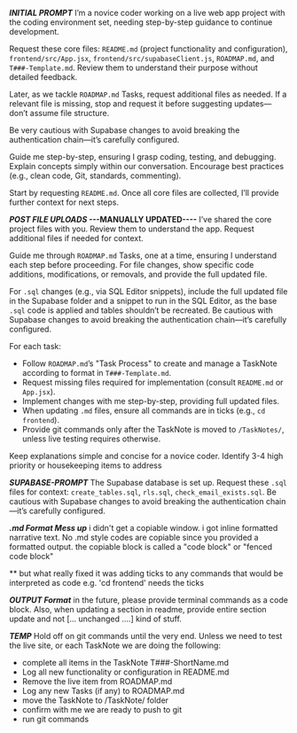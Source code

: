**_INITIAL PROMPT_**
I’m a novice coder working on a live web app project with the coding environment set, needing step-by-step guidance to continue development.

Request these core files: `README.md` (project functionality and configuration), `frontend/src/App.jsx`, `frontend/src/supabaseClient.js`, `ROADMAP.md`, and `T###-Template.md`. Review them to understand their purpose without detailed feedback.

Later, as we tackle `ROADMAP.md` Tasks, request additional files as needed. If a relevant file is missing, stop and request it before suggesting updates—don’t assume file structure.

Be very cautious with Supabase changes to avoid breaking the authentication chain—it’s carefully configured.

Guide me step-by-step, ensuring I grasp coding, testing, and debugging. Explain concepts simply within our conversation. Encourage best practices (e.g., clean code, Git, standards, commenting).

Start by requesting `README.md`. Once all core files are collected, I’ll provide further context for next steps.

**_POST FILE UPLOADS_ ---MANUALLY UPDATED----**
I’ve shared the core project files with you. Review them to understand the app. Request additional files if needed for context.

Guide me through `ROADMAP.md` Tasks, one at a time, ensuring I understand each step before proceeding. For file changes, show specific code additions, modifications, or removals, and provide the full updated file.

For `.sql` changes (e.g., via SQL Editor snippets), include the full updated file in the Supabase folder and a snippet to run in the SQL Editor, as the base `.sql` code is applied and tables shouldn’t be recreated. Be cautious with Supabase changes to avoid breaking the authentication chain—it’s carefully configured.

For each task:

- Follow `ROADMAP.md`’s "Task Process" to create and manage a TaskNote according to format in `T###-Template.md`.
- Request missing files required for implementation (consult `README.md` or `App.jsx`).
- Implement changes with me step-by-step, providing full updated files.
- When updating `.md` files, ensure all commands are in ticks (e.g., `cd frontend`).
- Provide git commands only after the TaskNote is moved to `/TaskNotes/`, unless live testing requires otherwise.

Keep explanations simple and concise for a novice coder. Identify 3-4 high priority or housekeeping items to address

**_SUPABASE-PROMPT_**
The Supabase database is set up. Request these `.sql` files for context: `create_tables.sql`, `rls.sql`, `check_email_exists.sql`. Be cautious with Supabase changes to avoid breaking the authentication chain—it’s carefully configured.

**_.md Format Mess up_**
i didn't get a copiable window. i got inline formatted narrative text. No .md style codes are copiable since you provided a formatted output. the copiable block is called a "code block" or "fenced code block"

\*\* but what really fixed it was adding ticks to any commands that would be interpreted as code e.g. 'cd frontend' needs the ticks

**_OUTPUT Format_**
in the future, please provide terminal commands as a code block. Also, when updating a section in readme, provide entire section update and not [... unchanged ....] kind of stuff.

**_TEMP_**
Hold off on git commands until the very end. Unless we need to test the live site, or each TaskNote we are doing the following:

- complete all items in the TaskNote T###-ShortName.md
- Log all new functionality or configuration in README.md
- Remove the live item from ROADMAP.md
- Log any new Tasks (if any) to ROADMAP.md
- move the TaskNote to /TaskNote/ folder
- confirm with me we are ready to push to git
- run git commands
